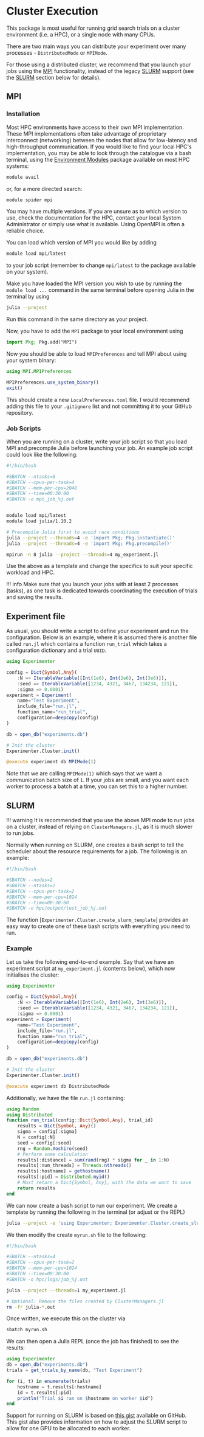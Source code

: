 # Cluster Execution

This package is most useful for running grid search trials on a cluster environment (i.e. a HPC), or a single node with many CPUs. 

There are two main ways you can distribute your experiment over many processes - `DistributedMode` or `MPIMode`. 

For those using a distributed cluster, we recommend that you launch your jobs using the [MPI](https://en.wikipedia.org/wiki/Message_Passing_Interface) functionality, instead of the legacy [SLURM](https://slurm.schedmd.com/overview.html) support (see the [SLURM](#slurm) section below for details).

## MPI

### Installation

Most HPC environments have access to their own MPI implementation. These MPI implementations often take advantage of proprietary interconnect (networking) between the nodes that allow for low-latency and high-throughput communication. If you would like to find your local HPC's implementation, you may be able to look through the catalogue via a bash terminal, using the [Environment Modules](https://modules.sourceforge.net/) package available on most HPC systems:
```bash
module avail
```
or, for a more directed search:
```bash
module spider mpi
```

You may have multiple versions. If you are unsure as to which version to use, check the documentation for the HPC, contact your local System Administrator or simply use what is available. Using OpenMPI is often a reliable choice. 

You can load which version of MPI you would like by adding
```bash
module load mpi/latest
```
to your job script (remember to change `mpi/latest` to the package available on your system).


Make you have loaded the MPI version you wish to use by running the `module load ...` command in the same terminal before opening Julia in the terminal by using
```bash
julia --project
```
Run this command in the same directory as your project.

Now, you have to add the `MPI` package to your local environment using
```julia
import Pkg; Pkg.add("MPI")
```
Now you should be able to load `MPIPreferences` and tell MPI about using your system binary:
```julia
using MPI.MPIPreferences

MPIPreferences.use_system_binary()
exit()
```
This should create a new `LocalPreferences.toml` file. I would recommend adding this file to your `.gitignore` list and not committing it to your GitHub repository.

### Job Scripts

When you are running on a cluster, write your job script so that you load MPI and precompile Julia before launching your job. An example job script could look like the following:

```bash
#!/bin/bash

#SBATCH --ntasks=8
#SBATCH --cpus-per-task=4
#SBATCH --mem-per-cpu=2048
#SBATCH --time=00:30:00
#SBATCH -o mpi_job_%j.out


module load mpi/latest
module load julia/1.10.2

# Precompile Julia first to avoid race conditions
julia --project --threads=4 -e 'import Pkg; Pkg.instantiate()'
julia --project --threads=4 -e 'import Pkg; Pkg.precompile()'

mpirun -n 8 julia --project --threads=4 my_experiment.jl
```

Use the above as a template and change the specifics to suit your specific workload and HPC.

!!! info
    Make sure that you launch your jobs with at least 2 processes (tasks), as one task is dedicated towards coordinating the execution of trials and saving the results.

## Experiment file

As usual, you should write a script to define your experiment and run the configuration. Below is an example, where it is assumed there is another file called `run.jl` which contains a function `run_trial` which takes a configuration dictionary and a trial `UUID`.

```julia
using Experimenter

config = Dict{Symbol,Any}(
    :N => IterableVariable([Int(1e6), Int(2e6), Int(3e6)]),
    :seed => IterableVariable([1234, 4321, 3467, 134234, 121]),
    :sigma => 0.0001)
experiment = Experiment(
    name="Test Experiment",
    include_file="run.jl",
    function_name="run_trial",
    configuration=deepcopy(config)
)

db = open_db("experiments.db")

# Init the cluster
Experimenter.Cluster.init()

@execute experiment db MPIMode(1)
```

Note that we are calling `MPIMode(1)` which says that we want a communication batch size of `1`. If your jobs are small, and you want each worker to process a batch at a time, you can set this to a higher number.

## SLURM

!!! warning
    It is recommended that you use the above MPI mode to run jobs on a cluster, instead of relying on `ClusterManagers.jl`, as it is much slower to run jobs.

Normally when running on SLURM, one creates a bash script to tell the scheduler about the resource requirements for a job. The following is an example:
```bash
#!/bin/bash

#SBATCH --nodes=2
#SBATCH --ntasks=2
#SBATCH --cpus-per-task=2
#SBATCH --mem-per-cpu=1024
#SBATCH --time=00:30:00
#SBATCH -o hpc/output/test_job_%j.out
```

The function [`Experimenter.Cluster.create_slurm_template`] provides an easy way to create one of these bash scripts with everything you need to run.

### Example

Let us take the following end-to-end example. Say that we have an experiment script at `my_experiment.jl` (contents below), which now initialises the cluster:
```julia
using Experimenter

config = Dict{Symbol,Any}(
    :N => IterableVariable([Int(1e6), Int(2e6), Int(3e6)]),
    :seed => IterableVariable([1234, 4321, 3467, 134234, 121]),
    :sigma => 0.0001)
experiment = Experiment(
    name="Test Experiment",
    include_file="run.jl",
    function_name="run_trial",
    configuration=deepcopy(config)
)

db = open_db("experiments.db")

# Init the cluster
Experimenter.Cluster.init()

@execute experiment db DistributedMode
```
Additionally, we have the file `run.jl` containing:
```julia
using Random
using Distributed
function run_trial(config::Dict{Symbol,Any}, trial_id)
    results = Dict{Symbol, Any}()
    sigma = config[:sigma]
    N = config[:N]
    seed = config[:seed]
    rng = Random.Xoshiro(seed)
    # Perform some calculation
    results[:distance] = sum(rand(rng) * sigma for _ in 1:N)
    results[:num_threads] = Threads.nthreads()
    results[:hostname] = gethostname()
    results[:pid] = Distributed.myid()
    # Must return a Dict{Symbol, Any}, with the data we want to save
    return results
end
```
We can now create a bash script to run our experiment. We create a template by running the following in the terminal (or adjust or the REPL)
```bash
julia --project -e 'using Experimenter; Experimenter.Cluster.create_slurm_template("myrun.sh")'
```
We then modify the create `myrun.sh` file to the following:
```bash
#!/bin/bash

#SBATCH --ntasks=4
#SBATCH --cpus-per-task=2
#SBATCH --mem-per-cpu=1024
#SBATCH --time=00:30:00
#SBATCH -o hpc/logs/job_%j.out

julia --project --threads=1 my_experiment.jl

# Optional: Remove the files created by ClusterManagers.jl
rm -fr julia-*.out

```

Once written, we execute this on the cluster via
```bash
sbatch myrun.sh
```

We can then open a Julia REPL (once the job has finished) to see the results:
```julia
using Experimenter
db = open_db("experiments.db")
trials = get_trials_by_name(db, "Test Experiment")

for (i, t) in enumerate(trials)
    hostname = t.results[:hostname]
    id = t.results[:pid]
    println("Trial $i ran on $hostname on worker $id")
end
```

Support for running on SLURM is based on [this gist](https://gist.github.com/JamieMair/0b1ffbd4ee424c173e6b42fe756e877a) available on GitHub. This gist also provides information on how to adjust the SLURM script to allow for one GPU to be allocated to each worker.

